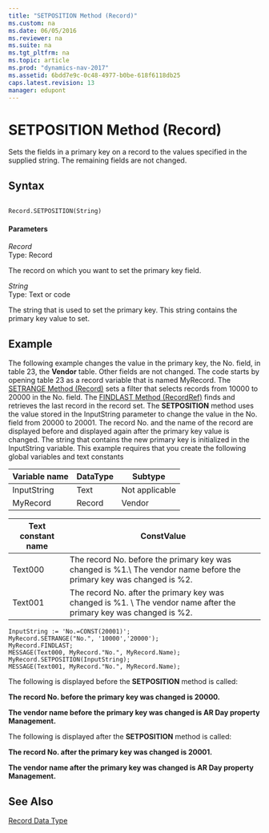 ```yaml
---
title: "SETPOSITION Method (Record)"
ms.custom: na
ms.date: 06/05/2016
ms.reviewer: na
ms.suite: na
ms.tgt_pltfrm: na
ms.topic: article
ms.prod: "dynamics-nav-2017"
ms.assetid: 6bdd7e9c-0c48-4977-b0be-618f6118db25
caps.latest.revision: 13
manager: edupont
---
```

# SETPOSITION Method (Record)
Sets the fields in a primary key on a record to the values specified in the supplied string. The remaining fields are not changed.  
  
## Syntax  
  
```  
  
Record.SETPOSITION(String)  
```  
  
#### Parameters  
 *Record*  
 Type: Record  
  
 The record on which you want to set the primary key field.  
  
 *String*  
 Type: Text or code  
  
 The string that is used to set the primary key. This string contains the primary key value to set.  
  
## Example  
 The following example changes the value in the primary key, the No. field, in table 23, the **Vendor** table. Other fields are not changed. The code starts by opening table 23 as a record variable that is named MyRecord. The [SETRANGE Method \(Record\)](devenv-SETRANGE-Method-Record.md) sets a filter that selects records from 10000 to 20000 in the No. field. The [FINDLAST Method \(RecordRef\)](devenv-FINDLAST-Method-RecordRef.md) finds and retrieves the last record in the record set. The **SETPOSITION** method uses the value stored in the InputString parameter to change the value in the No. field from 20000 to 20001. The record No. and the name of the record are displayed before and displayed again after the primary key value is changed.  The string that contains the new primary key is initialized in the InputString variable. This example requires that you create the following global variables and text constants  
  
|Variable name|DataType|Subtype|  
|-------------------|--------------|-------------|  
|InputString|Text|Not applicable|  
|MyRecord|Record|Vendor|  
  
|Text constant name|ConstValue|  
|------------------------|----------------|  
|Text000|The record No. before the primary key was changed is %1.\\ The vendor name before the primary key was changed is %2.|  
|Text001|The record No. after the primary key was changed is %1. \\ The vendor name after the primary key was changed is %2.|  
  
```  
InputString := 'No.=CONST(20001)';  
MyRecord.SETRANGE("No.", '10000','20000');  
MyRecord.FINDLAST;  
MESSAGE(Text000, MyRecord."No.", MyRecord.Name);  
MyRecord.SETPOSITION(InputString);  
MESSAGE(Text001, MyRecord."No.", MyRecord.Name);  
```  
  
 The following is displayed before the **SETPOSITION** method is called:  
  
 **The record No. before the primary key was changed is 20000.**  
  
 **The vendor name before the primary key was changed is AR Day property Management.**  
  
 The following is displayed after the **SETPOSITION** method is called:  
  
 **The record No. after the primary key was changed is 20001.**  
  
 **The vendor name after the primary key was changed is AR Day property Management.**  
  
## See Also  
 [Record Data Type](Record-Data-Type.md)